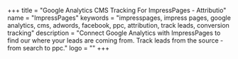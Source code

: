 +++
title = "Google Analytics CMS Tracking For ImpressPages - Attributio"
name = "ImpressPages"
keywords = "impresspages, impress pages, google analytics, cms, adwords, facebook, ppc, attribution, track leads, conversion tracking"
description = "Connect Google Analytics with ImpressPages to find our where your leads are coming from. Track leads from the source - from search to ppc."
logo = ""
+++
